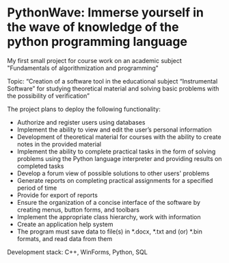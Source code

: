 # PythonWave: Immerse yourself in the wave of knowledge of the python programming language
My first small project for course work on an academic subject
"Fundamentals of algorithmization and programming"

Topic: “Creation of a software tool in the educational subject “Instrumental Software” for studying theoretical material and solving basic problems with the possibility of verification”

The project plans to deploy the following functionality:

- Authorize and register users using databases
- Implement the ability to view and edit the user’s personal information
- Development of theoretical material for courses with the ability to create notes in the provided material
- Implement the ability to complete practical tasks in the form of solving problems using the Python language interpreter and providing results on completed tasks
- Develop a forum view of possible solutions to other users' problems
- Generate reports on completing practical assignments for a specified period of time
- Provide for export of reports
- Ensure the organization of a concise interface of the software by creating menus, button forms, and toolbars
- Implement the appropriate class hierarchy, work with information
- Create an application help system
- The program must save data to file(s) in *.docx, *.txt and (or) *.bin formats, and read data from them

Development stack: C++, WinForms, Python, SQL 
